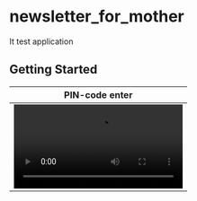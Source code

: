 # newsletter_for_mother

It test application

## Getting Started

| PIN-code enter |
|:-:|
| ![First](/.github/assets/1.mp4) |
